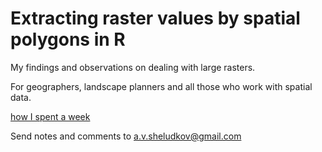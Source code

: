 # Extracting raster values by spatial polygons in R

<p>My findings and observations on dealing with large rasters.</p>
<p>For geographers, landscape planners and all those who work with spatial data.</p>

<a href="https://alschel.github.io/extract-raster-values-r-tutorial/">how I spent a week</a>

Send notes and comments to a.v.sheludkov@gmail.com
